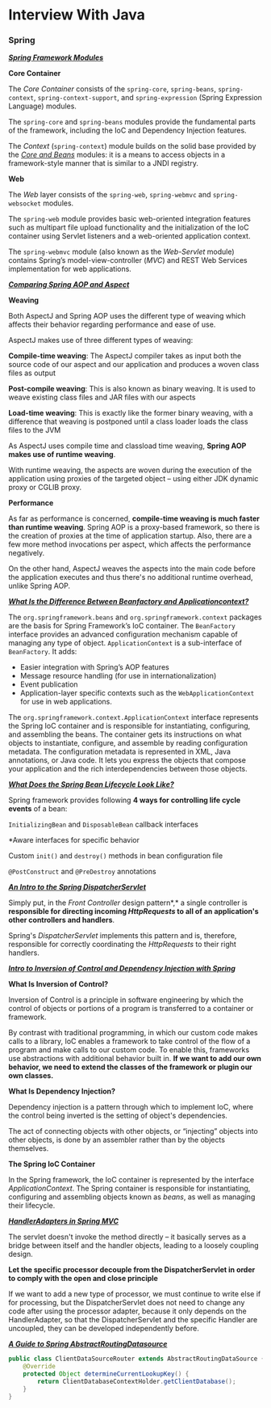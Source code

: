 # Interview With Java

### Spring

[***Spring Framework Modules***](https://docs.spring.io/spring-framework/docs/5.0.0.RC3/spring-framework-reference/overview.html#overview-modules)

**Core Container**

The *Core Container* consists of the `spring-core`, `spring-beans`, `spring-context`, `spring-context-support`, and `spring-expression` (Spring Expression Language) modules.

The `spring-core` and `spring-beans` modules provide the fundamental parts of the framework, including the IoC and Dependency Injection features.

The *Context* (`spring-context`) module builds on the solid base provided by the [*Core and Beans*](https://docs.spring.io/spring-framework/docs/5.0.0.RC3/spring-framework-reference/core.html#beans-introduction) modules: it is a means to access objects in a framework-style manner that is similar to a JNDI registry.

**Web**

The *Web* layer consists of the `spring-web`, `spring-webmvc` and `spring-websocket` modules.

The `spring-web` module provides basic web-oriented integration features such as multipart file upload functionality and the initialization of the IoC container using Servlet listeners and a web-oriented application context.

The `spring-webmvc` module (also known as the *Web-Servlet* module) contains Spring’s model-view-controller (*MVC*) and REST Web Services implementation for web applications.

[***Comparing Spring AOP and Aspect***](https://www.baeldung.com/spring-aop-vs-aspectj)

**Weaving**

Both AspectJ and Spring AOP uses the different type of weaving which affects their behavior regarding performance and ease of use.

AspectJ makes use of three different types of weaving:

**Compile-time weaving**: The AspectJ compiler takes as input both the source code of our aspect and our application and produces a woven class files as output

**Post-compile weaving**: This is also known as binary weaving. It is used to weave existing class files and JAR files with our aspects

**Load-time weaving**: This is exactly like the former binary weaving, with a difference that weaving is postponed until a class loader loads the class files to the JVM

As AspectJ uses compile time and classload time weaving, **Spring AOP makes use of runtime weaving**.

With runtime weaving, the aspects are woven during the execution of the application using proxies of the targeted object – using either JDK dynamic proxy or CGLIB proxy.

**Performance**

As far as performance is concerned, **compile-time weaving is much faster than runtime weaving**. Spring AOP is a proxy-based framework, so there is the creation of proxies at the time of application startup. Also, there are a few more method invocations per aspect, which affects the performance negatively.

On the other hand, AspectJ weaves the aspects into the main code before the application executes and thus there's no additional runtime overhead, unlike Spring AOP.

[***What Is the Difference Between Beanfactory and Applicationcontext?***](https://docs.spring.io/spring-framework/docs/current/reference/html/core.html#beans)

The `org.springframework.beans` and `org.springframework.context` packages are the basis for Spring Framework’s IoC container. The `BeanFactory` interface provides an advanced configuration mechanism capable of managing any type of object. `ApplicationContext` is a sub-interface of `BeanFactory`. It adds:

- Easier integration with Spring’s AOP features
- Message resource handling (for use in internationalization)
- Event publication
- Application-layer specific contexts such as the `WebApplicationContext` for use in web applications.

The `org.springframework.context.ApplicationContext` interface represents the Spring IoC container and is responsible for instantiating, configuring, and assembling the beans. The container gets its instructions on what objects to instantiate, configure, and assemble by reading configuration metadata. The configuration metadata is represented in XML, Java annotations, or Java code. It lets you express the objects that compose your application and the rich interdependencies between those objects.

[***What Does the Spring Bean Lifecycle Look Like?***]()

Spring framework provides following **4 ways for controlling life cycle events** of a bean:

`InitializingBean` and `DisposableBean` callback interfaces

*Aware interfaces for specific behavior

Custom `init()` and `destroy()` methods in bean configuration file

`@PostConstruct` and `@PreDestroy` annotations

[***An Intro to the Spring DispatcherServlet***](https://www.baeldung.com/spring-dispatcherservlet)

Simply put, in the *Front Controller* design pattern*,* a single controller is **responsible for directing incoming *HttpRequests* to all of an application's other controllers and handlers**.

Spring's *DispatcherServlet* implements this pattern and is, therefore, responsible for correctly coordinating the *HttpRequests* to their right handlers.

[***Intro to Inversion of Control and Dependency Injection with Spring***](https://www.baeldung.com/inversion-control-and-dependency-injection-in-spring)

**What Is Inversion of Control?**

Inversion of Control is a principle in software engineering by which the control of objects or portions of a program is transferred to a container or framework.

By contrast with traditional programming, in which our custom code makes calls to a library, IoC enables a framework to take control of the flow of a program and make calls to our custom code. To enable this, frameworks use abstractions with additional behavior built in. **If we want to add our own behavior, we need to extend the classes of the framework or plugin our own classes.**

**What Is Dependency Injection?**

Dependency injection is a pattern through which to implement IoC, where the control being inverted is the setting of object's dependencies.

The act of connecting objects with other objects, or “injecting” objects into other objects, is done by an assembler rather than by the objects themselves.

**The Spring IoC Container**

In the Spring framework, the IoC container is represented by the interface *ApplicationContext*. The Spring container is responsible for instantiating, configuring and assembling objects known as *beans*, as well as managing their lifecycle.

[***HandlerAdapters in Spring MVC***](https://www.baeldung.com/spring-mvc-handler-adapters#what-is-a-handleradapter)

The servlet doesn't invoke the method directly – it basically serves as a bridge between itself and the handler objects, leading to a loosely coupling design.

**Let the specific processor decouple from the DispatcherServlet in order to comply with the open and close principle**

If we want to add a new type of processor, we must continue to write else if for processing, but the DispatcherServlet does not need to change any code after using the processor adapter, because it only depends on the HandlerAdapter, so that the DispatcherServlet and the specific Handler are uncoupled, they can be developed independently before.

[***A Guide to Spring AbstractRoutingDatasource***](https://www.baeldung.com/spring-abstract-routing-data-source)

```java
public class ClientDataSourceRouter extends AbstractRoutingDataSource {
    @Override
    protected Object determineCurrentLookupKey() {
        return ClientDatabaseContextHolder.getClientDatabase();
    }
}
```